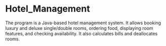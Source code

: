 # Hotel_Management
The program is a Java-based hotel management system. It allows booking luxury and deluxe single/double rooms, ordering food, displaying room features, and checking availability. It also calculates bills and deallocates rooms. 
